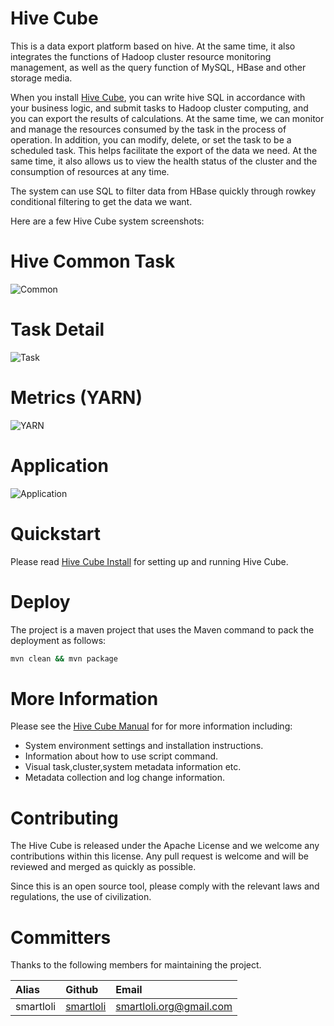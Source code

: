 # Hive Cube

This is a data export platform based on hive. At the same time, it also integrates the functions of Hadoop cluster resource monitoring management, as well as the query function of MySQL, HBase and other storage media.

When you install [Hive Cube](https://hc.smartloli.org/2.Install/2.Installing.html), you can write hive SQL in accordance with your business logic, and submit tasks to Hadoop cluster computing, and you can export the results of calculations. At the same time, we can monitor and manage the resources consumed by the task in the process of operation. In addition, you can modify, delete, or set the task to be a scheduled task. This helps facilitate the export of the data we need. At the same time, it also allows us to view the health status of the cluster and the consumption of resources at any time.

The system can use SQL to filter data from HBase quickly through rowkey conditional filtering to get the data we want.

Here are a few Hive Cube system screenshots:

# Hive Common Task
![Common](https://hc.smartloli.org/res/hive_common@2x.png)

# Task Detail
![Task](https://hc.smartloli.org/res/private_task@2x.png)

# Metrics (YARN)
![YARN](https://hc.smartloli.org/res/yarn@2x.png)

# Application
![Application](https://hc.smartloli.org/res/apps_all@2x.png)

# Quickstart

Please read [Hive Cube Install](https://hc.smartloli.org/2.Install/2.Installing.html) for setting up and running Hive Cube.

# Deploy

The project is a maven project that uses the Maven command to pack the deployment as follows:
```bash
mvn clean && mvn package
```
# More Information

Please see the [Hive Cube Manual](https://hc.smartloli.org) for for more information including:
  * System environment settings and installation instructions.
  * Information about how to use script command.
  * Visual task,cluster,system metadata information etc.
  * Metadata collection and log change information.
 
# Contributing

The Hive Cube is released under the Apache License and we welcome any contributions within this license. Any pull request is welcome and will be reviewed and merged as quickly as possible.

Since this is an open source tool, please comply with the relevant laws and regulations, the use of civilization.

# Committers

Thanks to the following members for maintaining the project.

|Alias |Github |Email |
|:-- |:-- |:-- |
|smartloli|[smartloli](https://github.com/smartloli)|smartloli.org@gmail.com|